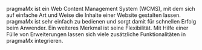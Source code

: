 pragmaMx ist ein Web Content Management System (WCMS), mit dem sich auf einfache Art und Weise die Inhalte einer Website gestalten lassen. 
pragmaMx ist sehr einfach zu bedienen und sorgt damit für schnellen Erfolg beim Anwender. 
Ein weiteres Merkmal ist seine Flexibilität. 
Mit Hilfe einer Fülle von Erweiterungen lassen sich viele zusätzliche Funktionalitäten in pragmaMx integrieren.
<!---

--->
